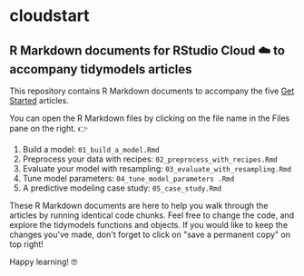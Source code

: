 # cloudstart

## R Markdown documents for RStudio Cloud ☁️ to accompany tidymodels articles

This repository contains R Markdown documents to accompany the five [Get Started](https://www.tidymodels.org/start/) articles.

You can open the R Markdown files by clicking on the file name in the Files pane on the right. 👉

1. Build a model: `01_build_a_model.Rmd`
2. Preprocess your data with recipes: `02_preprocess_with_recipes.Rmd`  
3. Evaluate your model with resampling: `03_evaluate_with_resampling.Rmd`
4. Tune model parameters: `04_tune_model_parameters .Rmd`
5. A predictive modeling case study: `05_case_study.Rmd`

These R Markdown documents are here to help you walk through the articles by running identical code chunks. Feel free to change the code, and explore the tidymodels functions and objects. If you would like to keep the changes you've made, don't forget to click on "save a permanent copy" on top right! 

Happy learning! 🤓
